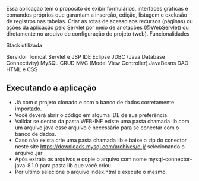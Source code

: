 Essa aplicação tem o proposito de exibir formulários, interfaces gráficas e comandos próprios que garantam a inserção, edição, listagem e exclusão de registros nas tabelas.
Criar as rotas de acesso aos recursos (páginas) ou ações da aplicação pelo Servlet por meio de anotações (@WebServlet) ou diretamente no arquivo de configuração do projeto (web). 
Funcionalidades

Stack utilizada

Servidor Tomcat
Servlet e JSP
IDE Eclipse
JDBC (Java Database Connectivity)
MySQL CRUD
MVC (Model View Controller)
JavaBeans
DAO
HTML e CSS

## Executando a aplicação
- Já com o projeto clonado e com o banco de dados corretamente importado.
- Você deverá abrir o código em alguma IDE de sua preferência.
- Validar se dentro da pasta WEB-INF existe uma pasta chamada lib com um arquivo java esse arquivo é necessário para se conectar com o banco de dados.
- Caso não exista crie uma pasta chamada lib e baixe o zip do conector neste site https://downloads.mysql.com/archives/c-j/ selecionando o arquivo .jar
- Após extraia os arquivos e copie o arquivo com nome mysql-connector-java-8.1.0 para pasta lib que você criou.
- Por ultimo selecione o arquivo index.html e execute o mesmo.
